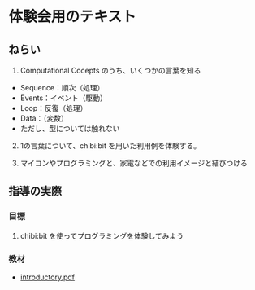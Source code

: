 # 体験会用のテキスト

## ねらい

1. Computational Cocepts のうち、いくつかの言葉を知る

 - Sequence：順次（処理）
 - Events：イベント（駆動）
 - Loop：反復（処理）
 - Data：（変数）
  - ただし、型については触れない

2. 1の言葉について、chibi:bit を用いた利用例を体験する。

3. マイコンやプログラミングと、家電などでの利用イメージと結びつける

## 指導の実際

### 目標

1. chibi:bit を使ってプログラミングを体験してみよう

### 教材

- [introductory.pdf](./introductory.pdf)
